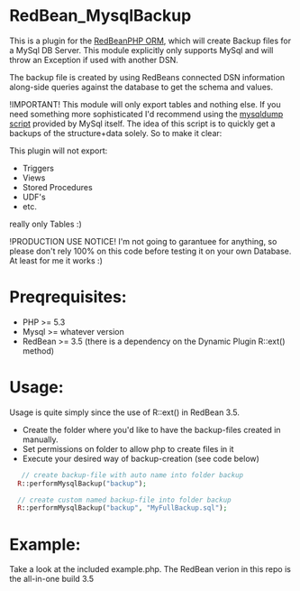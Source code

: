 RedBean_MysqlBackup
=======================

This is a plugin for the [RedBeanPHP ORM](http://www.redbeanphp.com/), which
will create Backup files for a MySql DB Server. This module explicitly only supports MySql
and will throw an Exception if used with another DSN.

The backup file is created by using RedBeans connected DSN information along-side
queries against the database to get the schema and values.

!IMPORTANT!
This module will only export tables and nothing else.
If you need something more sophisticated I'd recommend using the [mysqldump script](http://dev.mysql.com/doc/refman/5.1/en/mysqldump.html)
provided by MySql itself.
The idea of this script is to quickly get a backups of the structure+data solely.
So to make it clear:

This plugin will not export:
- Triggers
- Views
- Stored Procedures
- UDF's
- etc.

really only Tables :)

!PRODUCTION USE NOTICE!
I'm not going to garantuee for anything, so please don't rely 100% on this code before
testing it on your own Database. At least for me it works :)

Preqrequisites:
=======================
- PHP >= 5.3
- Mysql >= whatever version
- RedBean >= 3.5 (there is a dependency on the Dynamic Plugin R::ext() method)

Usage:
=======================

Usage is quite simply since the use of R::ext() in RedBean 3.5.

- Create the folder where you'd like to have the backup-files created in manually.
- Set permissions on folder to allow php to create files in it
- Execute your desired way of backup-creation (see code below)

```php
   // create backup-file with auto name into folder backup
  R::performMysqlBackup("backup");

  // create custom named backup-file into folder backup
  R::performMysqlBackup("backup", "MyFullBackup.sql");
```

Example:
=======================

Take a look at the included example.php. The RedBean verion in this repo is the all-in-one build 3.5
